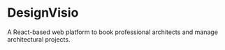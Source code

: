 # DesignVisio

A React-based web platform to book professional architects and manage architectural projects.
